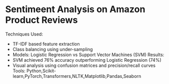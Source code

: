 # Sentimeent Analysis on Amazon Product Reviews #

Techniques Used:
  - TF-IDF based feature extraction
  - Class balancing using under-sampling
  - Models: Logistic Regression vs Support Vector Machines (SVM)
Results:
  - SVM achieved 76% accuracy outperforming Logistic Regression (74%)
  - Visual analysis using confusion matrices and precision/recall curves
Tools: Python,Scikit-learn,PyTorch,Transformers,NLTK,Matplotlib,Pandas,Seaborn
